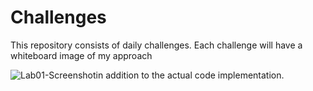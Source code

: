 # Challenges

This repository consists of daily challenges. 
Each challenge will have a whiteboard image of my approach 

![Lab01-Screenshot](./Whiteboard-Challenge02-Img.JPG)in addition to the actual code implementation.



